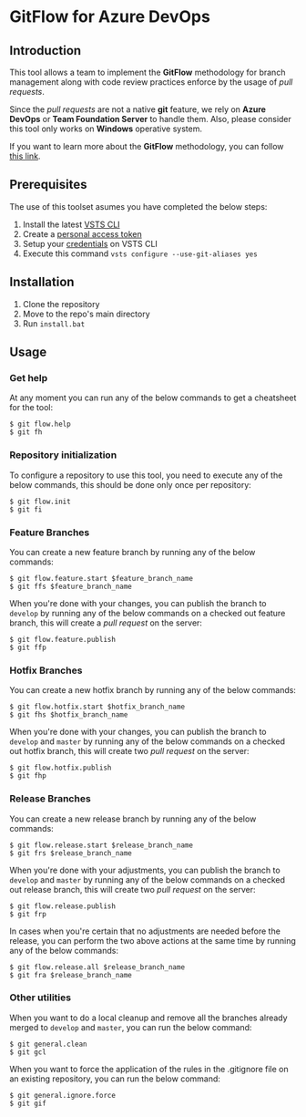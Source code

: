 # GitFlow for Azure DevOps

## Introduction 
This tool allows a team to implement the **GitFlow** methodology for branch management along with code review practices enforce by the usage of *pull requests*. 

Since the *pull requests* are not a native **git** feature, we rely on **Azure DevOps** or **Team Foundation Server** to handle them. Also, please consider this tool only works on **Windows** operative system.

If you want to learn more about the **GitFlow** methodology, you can follow [this link](https://nvie.com/posts/a-successful-git-branching-model/).

## Prerequisites
The use of this toolset asumes you have completed the below steps:
1. Install the latest [VSTS CLI](https://docs.microsoft.com/en-us/cli/vsts/install?view=vsts-cli-latest)
2. Create a [personal access token](https://docs.microsoft.com/en-us/azure/devops/organizations/accounts/use-personal-access-tokens-to-authenticate?view=azure-devops)
3. Setup your [credentials](https://docs.microsoft.com/en-us/cli/vsts/authenticate?view=vsts-cli-latest) on VSTS CLI
4. Execute this command `vsts configure --use-git-aliases yes`

## Installation
1. Clone the repository
2. Move to the repo's main directory
3. Run `install.bat`


## Usage

### Get help

At any moment you can run any of the below commands to get a cheatsheet for the tool:
```console
$ git flow.help
$ git fh
```


### Repository initialization

To configure a repository to use this tool, you need to execute any of the below commands, this should be done only once per repository:
```console
$ git flow.init
$ git fi
```


### Feature Branches

You can create a new feature branch by running any of the below commands:
```console
$ git flow.feature.start $feature_branch_name
$ git ffs $feature_branch_name
```

When you're done with your changes, you can publish the branch to `develop` by running any of the below commands on a checked out feature branch, this will create a *pull request* on the server:
```console
$ git flow.feature.publish
$ git ffp
```


### Hotfix Branches

You can create a new hotfix branch by running any of the below commands:
```console
$ git flow.hotfix.start $hotfix_branch_name
$ git fhs $hotfix_branch_name
```

When you're done with your changes, you can publish the branch to `develop` and `master` by running any of the below commands on a checked out hotfix branch, this will create two *pull request* on the server:
```console
$ git flow.hotfix.publish
$ git fhp
```


### Release Branches

You can create a new release branch by running any of the below commands:
```console
$ git flow.release.start $release_branch_name
$ git frs $release_branch_name
```

When you're done with your adjustments, you can publish the branch to `develop` and `master` by running any of the below commands on a checked out release branch, this will create two *pull request* on the server:
```console
$ git flow.release.publish
$ git frp
```

In cases when you're certain that no adjustments are needed before the release, you can perform the two above actions at the same time by running any of the below commands:
```console
$ git flow.release.all $release_branch_name
$ git fra $release_branch_name
```

### Other utilities

When you want to do a local cleanup and remove all the branches already merged to `develop` and `master`, you can run the below command:
```console
$ git general.clean
$ git gcl
```

When you want to force the application of the rules in the .gitignore file on an existing repository, you can run the below command:
```console
$ git general.ignore.force
$ git gif
```